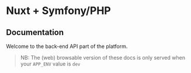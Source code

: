 # Nuxt + Symfony/PHP

## Documentation

Welcome to the back-end API part of the platform.

> NB: The (web) browsable version of these docs is only served
> when your `APP_ENV` value is `dev`
